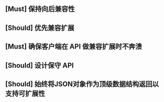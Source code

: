 ## [Must] 保持向后兼容性

## [Should] 优先兼容扩展

## [Must] 确保客户端在 API 做兼容扩展时不奔溃

## [Should] 设计保守 API

## [Should] 始终将JSON对象作为顶级数据结构返回以支持可扩展性
